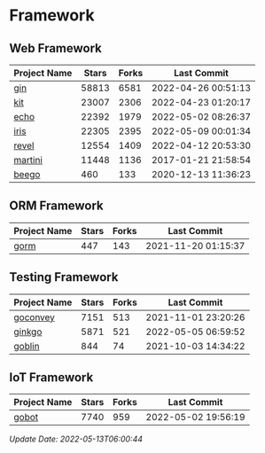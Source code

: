 # Framework

## Web Framework
| Project Name | Stars | Forks | Last Commit |
| ------------ | ----- | ----- | ----------- |
| [gin](https://github.com/gin-gonic/gin) | 58813 | 6581 | 2022-04-26 00:51:13 |
| [kit](https://github.com/go-kit/kit) | 23007 | 2306 | 2022-04-23 01:20:17 |
| [echo](https://github.com/labstack/echo) | 22392 | 1979 | 2022-05-02 08:26:37 |
| [iris](https://github.com/kataras/iris) | 22305 | 2395 | 2022-05-09 00:01:34 |
| [revel](https://github.com/revel/revel) | 12554 | 1409 | 2022-04-12 20:53:30 |
| [martini](https://github.com/go-martini/martini) | 11448 | 1136 | 2017-01-21 21:58:54 |
| [beego](https://github.com/astaxie/beego) | 460 | 133 | 2020-12-13 11:36:23 |

## ORM Framework
| Project Name | Stars | Forks | Last Commit |
| ------------ | ----- | ----- | ----------- |
| [gorm](https://github.com/jinzhu/gorm) | 447 | 143 | 2021-11-20 01:15:37 |

## Testing Framework
| Project Name | Stars | Forks | Last Commit |
| ------------ | ----- | ----- | ----------- |
| [goconvey](https://github.com/smartystreets/goconvey) | 7151 | 513 | 2021-11-01 23:20:26 |
| [ginkgo](https://github.com/onsi/ginkgo) | 5871 | 521 | 2022-05-05 06:59:52 |
| [goblin](https://github.com/franela/goblin) | 844 | 74 | 2021-10-03 14:34:22 |

## IoT Framework
| Project Name | Stars | Forks | Last Commit |
| ------------ | ----- | ----- | ----------- |
| [gobot](https://github.com/hybridgroup/gobot) | 7740 | 959 | 2022-05-02 19:56:19 |

*Update Date: 2022-05-13T06:00:44*